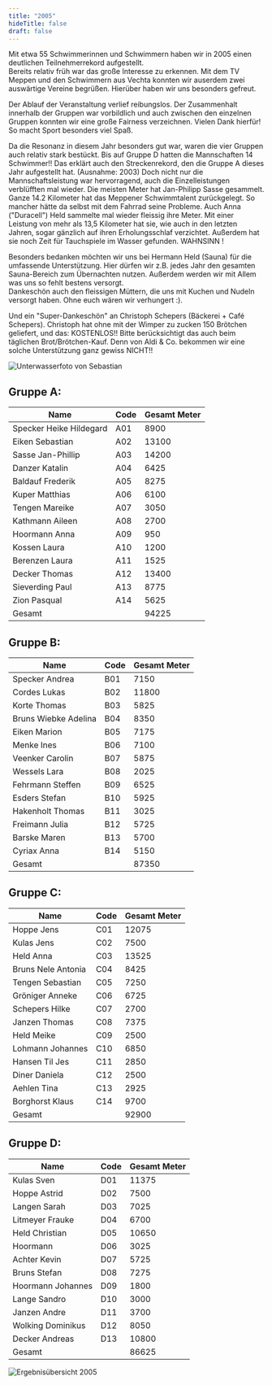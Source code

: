 ```yaml
---
title: "2005"
hideTitle: false
draft: false
---
```

Mit etwa 55 Schwimmerinnen und Schwimmern haben wir in 2005 einen deutlichen Teilnehmerrekord aufgestellt.\
Bereits relativ früh war das große Interesse zu erkennen. Mit dem TV Meppen und den Schwimmern aus Vechta konnten wir auserdem zwei auswärtige Vereine begrüßen. Hierüber haben wir uns besonders gefreut.

Der Ablauf der Veranstaltung verlief reibungslos. Der Zusammenhalt innerhalb der Gruppen war vorbildlich und auch zwischen den einzelnen Gruppen konnten wir eine große Fairness verzeichnen. Vielen Dank hierfür! So macht Sport besonders viel Spaß.

Da die Resonanz in diesem Jahr besonders gut war, waren die vier Gruppen auch relativ stark bestückt. Bis auf Gruppe D hatten die Mannschaften 14 Schwimmer!! Das erklärt auch den Streckenrekord, den die Gruppe A dieses Jahr aufgestellt hat. (Ausnahme: 2003) Doch nicht nur die Mannschaftsleistung war hervorragend, auch die Einzelleistungen verblüfften mal wieder. Die meisten Meter hat Jan-Philipp Sasse gesammelt. Ganze 14.2 Kilometer hat das Meppener Schwimmtalent zurückgelegt. So mancher hätte da selbst mit dem Fahrrad seine Probleme. Auch Anna ("Duracell") Held sammelte mal wieder fleissig ihre Meter. Mit einer Leistung von mehr als 13,5 Kilometer hat sie, wie auch in den letzten Jahren, sogar gänzlich auf ihren Erholungsschlaf verzichtet. Außerdem hat sie noch Zeit für Tauchspiele im Wasser gefunden. WAHNSINN !

Besonders bedanken möchten wir uns bei Hermann Held (Sauna) für die umfassende Unterstützung. Hier dürfen wir z.B. jedes Jahr den gesamten Sauna-Bereich zum Übernachten nutzen. Außerdem werden wir mit Allem was uns so fehlt bestens versorgt.\
Dankeschön auch den fleissigen Müttern, die uns mit Kuchen und Nudeln versorgt haben. Ohne euch wären wir verhungert :).

Und ein "Super-Dankeschön" an Christoph Schepers (Bäckerei + Café Schepers). Christoph hat ohne mit der Wimper zu zucken 150 Brötchen geliefert, und das: KOSTENLOS!! Bitte berücksichtigt das auch beim täglichen Brot/Brötchen-Kauf. Denn von Aldi & Co. bekommen wir eine solche Unterstützung ganz gewiss NICHT!!

![Unterwasserfoto von Sebastian](/images/uploads/24h-schwimmen/sebastian-2005.jpg)

## G﻿ruppe A:

| Name                    | Code | Gesamt Meter |
| ----------------------- | ---- | ------------ |
| Specker Heike Hildegard | A01  | 8900         |
| Eiken Sebastian         | A02  | 13100        |
| Sasse Jan-Phillip       | A03  | 14200        |
| Danzer Katalin          | A04  | 6425         |
| Baldauf Frederik        | A05  | 8275         |
| Kuper Matthias          | A06  | 6100         |
| Tengen Mareike          | A07  | 3050         |
| Kathmann Aileen         | A08  | 2700         |
| Hoormann Anna           | A09  | 950          |
| Kossen Laura            | A10  | 1200         |
| Berenzen Laura          | A11  | 1525         |
| Decker Thomas           | A12  | 13400        |
| Sieverding Paul         | A13  | 8775         |
| Zion Pasqual            | A14  | 5625         |
| Gesamt                  |      | 94225        |

## G﻿ruppe B:

| Name                 | Code | Gesamt Meter |
| -------------------- | ---- | ------------ |
| Specker Andrea       | B01  | 7150         |
| Cordes Lukas         | B02  | 11800        |
| Korte Thomas         | B03  | 5825         |
| Bruns Wiebke Adelina | B04  | 8350         |
| Eiken Marion         | B05  | 7175         |
| Menke Ines           | B06  | 7100         |
| Veenker Carolin      | B07  | 5875         |
| Wessels Lara         | B08  | 2025         |
| Fehrmann Steffen     | B09  | 6525         |
| Esders Stefan        | B10  | 5925         |
| Hakenholt Thomas     | B11  | 3025         |
| Freimann Julia       | B12  | 5725         |
| Barske Maren         | B13  | 5700         |
| Cyriax Anna          | B14  | 5150         |
| Gesamt               |      | 87350        |

## G﻿ruppe C:

| Name               | Code | Gesamt Meter |
| ------------------ | ---- | ------------ |
| Hoppe Jens         | C01  | 12075        |
| Kulas Jens         | C02  | 7500         |
| Held Anna          | C03  | 13525        |
| Bruns Nele Antonia | C04  | 8425         |
| Tengen Sebastian   | C05  | 7250         |
| Gröniger Anneke    | C06  | 6725         |
| Schepers Hilke     | C07  | 2700         |
| Janzen Thomas      | C08  | 7375         |
| Held Meike         | C09  | 2500         |
| Lohmann Johannes   | C10  | 6850         |
| Hansen Til Jes     | C11  | 2850         |
| Diner Daniela      | C12  | 2500         |
| Aehlen Tina        | C13  | 2925         |
| Borghorst Klaus    | C14  | 9700         |
| Gesamt             |      | 92900        |

## G﻿ruppe D:

| Name              | Code | Gesamt Meter |
| ----------------- | ---- | ------------ |
| Kulas Sven        | D01  | 11375        |
| Hoppe Astrid      | D02  | 7500         |
| Langen Sarah      | D03  | 7025         |
| Litmeyer Frauke   | D04  | 6700         |
| Held Christian    | D05  | 10650        |
| Hoormann          | D06  | 3025         |
| Achter Kevin      | D07  | 5725         |
| Bruns Stefan      | D08  | 7275         |
| Hoormann Johannes | D09  | 1800         |
| Lange Sandro      | D10  | 3000         |
| Janzen Andre      | D11  | 3700         |
| Wolking Dominikus | D12  | 8050         |
| Decker Andreas    | D13  | 10800        |
| Gesamt            |      | 86625        |

![Ergebnisübersicht 2005](/images/uploads/24h-schwimmen/uebersicht-2005.jpg)